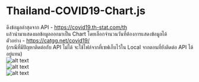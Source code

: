 # Thailand-COVID19-Chart.js
ดึงข้อมูลล่าสุดจาก API - https://covid19.th-stat.com/th<br>
แล้วนำมาแสดงผลข้อมูลออกมาเป็น Chart โดยเลือกจำนวนวันที่ต้องการแสดงข้อมูลได้<br>
ตัวอย่าง - https://catgg.net/covid19/<br>
(กรณีที่มีปัญหาติดต่อกับ API ไม่ได้ จะใช้ไฟล์จากที่เซฟเก็บไว้ใน Local จากตอนที่ยังติดต่อ API ได้อยู่แทน)
<br>
![alt text](https://catgg.net/github/Thailand-COVID19-Chart.js/Thailand-COVID19-Chart.js-1.jpg)<br>
![alt text](https://catgg.net/github/Thailand-COVID19-Chart.js/Thailand-COVID19-Chart.js-2.jpg)<br>
![alt text](https://catgg.net/github/Thailand-COVID19-Chart.js/Thailand-COVID19-Chart.js-3.jpg)<br>
